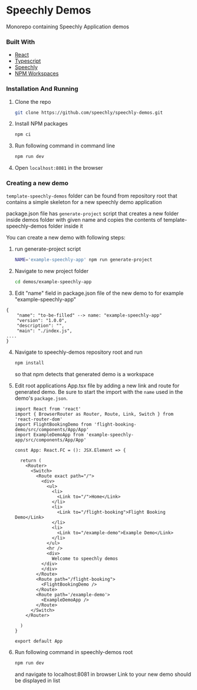 # Speechly Demos
Monorepo containing Speechly Application demos

### Built With
* [React](https://reactjs.org/)
* [Typescript](https://www.typescriptlang.org/)
* [Speechly](https://github.com/speechly/react-client)
* [NPM Workspaces](https://docs.npmjs.com/cli/v7/using-npm/workspaces)

### Installation And Running

1. Clone the repo
   ```sh
   git clone https://github.com/speechly/speechly-demos.git
   ```
2. Install NPM packages
   ```sh
   npm ci
   ```
3. Run following command in command line
   ```sh
   npm run dev
   ```
4. Open `localhost:8081` in the browser

### Creating a new demo

`template-speechly-demos` folder can be found from repository root that contains a simple skeleton for a new speechly demo application

package.json file has `generate-project` script that creates a new folder inside demos folder with given name and copies the contents of template-speechly-demos folder inside it

You can create a new demo with following steps:

1. run generate-project script
   ```sh
   NAME='example-speechly-app' npm run generate-project
   ```
   
2. Navigate to new project folder
   ```sh
   cd demos/example-speechly-app
   ```
3. Edit "name" field in package.json file of the new demo to for example "example-speechly-app"

```
{
    "name": "to-be-filled" --> name: "example-speechly-app"
    "version": "1.0.0",
    "description": "",
    "main": "./index.js",
....
}
```

4. Navigate to speechly-demos repository root and run
    ```sh
   npm install
   ```
   so that npm detects that generated demo is a workspace
   
5. Edit root applications App.tsx file by adding a new link and route for generated demo. Be sure to start the import with the `name` used in the demo's `package.json`.
    ```JSX
    import React from 'react'
    import { BrowserRouter as Router, Route, Link, Switch } from 'react-router-dom'
    import FlightBookingDemo from 'flight-booking-demo/src/components/App/App'
    import ExampleDemoApp from 'example-speechly-app/src/components/App/App'
    
    const App: React.FC = (): JSX.Element => {
    
      return (
        <Router>
          <Switch>
            <Route exact path="/">
              <div>
                <ul>
                  <li>
                    <Link to="/">Home</Link>
                  </li>
                  <li>
                    <Link to="/flight-booking">Flight Booking Demo</Link>
                  </li>
                  <li>
                    <Link to="/example-demo">Example Demo</Link>
                  </li>
                </ul>
                <hr />
                <div>
                  Welcome to speechly demos
              </div>
              </div>
            </Route>
            <Route path="/flight-booking">
              <FlightBookingDemo />
            </Route>
            <Route path='/example-demo'>
              <ExampleDemoApp />
            </Route>
          </Switch>
        </Router>
    
      )
    }
    
    export default App
    ```

6. Run following command in speechly-demos root 
    ```sh
   npm run dev
   ```
   and navigate to localhost:8081 in browser
   Link to your new demo should be displayed in list
   
   